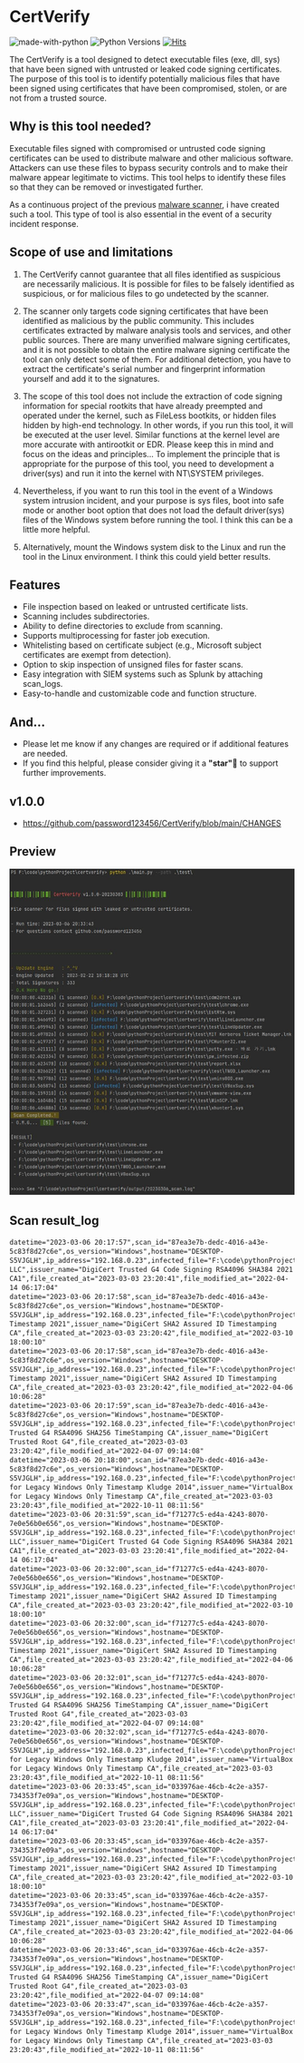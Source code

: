 # CertVerify
![made-with-python][made-with-python]
![Python Versions][pyversion-button]
[![Hits](https://hits.seeyoufarm.com/api/count/incr/badge.svg?url=https%3A%2F%2Fgithub.com%2Fpassword123456%2FCertVerify&count_bg=%2379C83D&title_bg=%23555555&icon=&icon_color=%23E7E7E7&title=hits&edge_flat=false)](https://hits.seeyoufarm.com)


[pyversion-button]: https://img.shields.io/pypi/pyversions/Markdown.svg
[made-with-python]: https://img.shields.io/badge/Made%20with-Python-1f425f.svg


The CertVerify is a tool designed to detect executable files (exe, dll, sys) that have been signed with untrusted or leaked code signing certificates. The purpose of this tool is to identify potentially malicious files that have been signed using certificates that have been compromised, stolen, or are not from a trusted source.


## Why is this tool needed?
Executable files signed with compromised or untrusted code signing certificates can be used to distribute malware and other malicious software. Attackers can use these files to bypass security controls and to make their malware appear legitimate to victims. This tool helps to identify these files so that they can be removed or investigated further.

As a continuous project of the previous [malware scanner](https://github.com/password123456/malwarescanner), i have created such a tool. This type of tool is also essential in the event of a security incident response.


## Scope of use and limitations
1. The CertVerify cannot guarantee that all files identified as suspicious are necessarily malicious. It is possible for files to be falsely identified as suspicious, or for malicious files to go undetected by the scanner.

2. The scanner only targets code signing certificates that have been identified as malicious by the public community. This includes certificates extracted by malware analysis tools and services, and other public sources. There are many unverified malware signing certificates, and it is not possible to obtain the entire malware signing certificate the tool can only detect some of them. For additional detection, you have to extract the certificate's serial number and fingerprint information yourself and add it to the signatures.


3. The scope of this tool does not include the extraction of code signing information for special rootkits that have already preempted and operated under the kernel, such as FileLess bootkits, or hidden files hidden by high-end technology. In other words, if you run this tool, it will be executed at the user level. Similar functions at the kernel level are more accurate with antirootkit or EDR. Please keep this in mind and focus on the ideas and principles... To implement the principle that is appropriate for the purpose of this tool, you need to development a driver(sys) and run it into the kernel with NT\SYSTEM privileges.

4. Nevertheless, if you want to run this tool in the event of a Windows system intrusion incident, and your purpose is sys files, boot into safe mode or another boot option that does not load the default driver(sys) files of the Windows system before running the tool. I think this can be a little more helpful.

5. Alternatively, mount the Windows system disk to the Linux and run the tool in the Linux environment. I think this could yield better results.


## Features
- File inspection based on leaked or untrusted certificate lists.
- Scanning includes subdirectories.
- Ability to define directories to exclude from scanning.
- Supports multiprocessing for faster job execution.
- Whitelisting based on certificate subject (e.g., Microsoft subject certificates are exempt from detection).
- Option to skip inspection of unsigned files for faster scans.
- Easy integration with SIEM systems such as Splunk by attaching scan_logs.
- Easy-to-handle and customizable code and function structure.


## And...
- Please let me know if any changes are required or if additional features are needed.
- If you find this helpful, please consider giving it a **"star"**:star2: to support further improvements.


## v1.0.0
- https://github.com/password123456/CertVerify/blob/main/CHANGES

## Preview
![preview](https://github.com/password123456/CertVerify/blob/main/preview.JPG)

## Scan result_log

```
datetime="2023-03-06 20:17:57",scan_id="87ea3e7b-dedc-4016-a43e-5c83f8d27c6e",os_version="Windows",hostname="DESKTOP-S5VJGLH",ip_address="192.168.0.23",infected_file="F:\code\pythonProject\certverify\test\chrome.exe",signature_hash="sha256",serial_number="0e4418e2dede36dd2974c3443afb5ce5",thumbprint="7d3d117664f121e592ef897973ef9c159150e3d736326e9cd2755f71e0febc0c",subject_name="Google LLC",issuer_name="DigiCert Trusted G4 Code Signing RSA4096 SHA384 2021 CA1",file_created_at="2023-03-03 23:20:41",file_modified_at="2022-04-14 06:17:04"
datetime="2023-03-06 20:17:58",scan_id="87ea3e7b-dedc-4016-a43e-5c83f8d27c6e",os_version="Windows",hostname="DESKTOP-S5VJGLH",ip_address="192.168.0.23",infected_file="F:\code\pythonProject\certverify\test\LineLauncher.exe",signature_hash="sha256",serial_number="0d424ae0be3a88ff604021ce1400f0dd",thumbprint="b3109006bc0ad98307915729e04403415c83e3292b614f26964c8d3571ecf5a9",subject_name="DigiCert Timestamp 2021",issuer_name="DigiCert SHA2 Assured ID Timestamping CA",file_created_at="2023-03-03 23:20:42",file_modified_at="2022-03-10 18:00:10"
datetime="2023-03-06 20:17:58",scan_id="87ea3e7b-dedc-4016-a43e-5c83f8d27c6e",os_version="Windows",hostname="DESKTOP-S5VJGLH",ip_address="192.168.0.23",infected_file="F:\code\pythonProject\certverify\test\LineUpdater.exe",signature_hash="sha256",serial_number="0d424ae0be3a88ff604021ce1400f0dd",thumbprint="b3109006bc0ad98307915729e04403415c83e3292b614f26964c8d3571ecf5a9",subject_name="DigiCert Timestamp 2021",issuer_name="DigiCert SHA2 Assured ID Timestamping CA",file_created_at="2023-03-03 23:20:42",file_modified_at="2022-04-06 10:06:28"
datetime="2023-03-06 20:17:59",scan_id="87ea3e7b-dedc-4016-a43e-5c83f8d27c6e",os_version="Windows",hostname="DESKTOP-S5VJGLH",ip_address="192.168.0.23",infected_file="F:\code\pythonProject\certverify\test\TWOD_Launcher.exe",signature_hash="sha256",serial_number="073637b724547cd847acfd28662a5e5b",thumbprint="281734d4592d1291d27190709cb510b07e22c405d5e0d6119b70e73589f98acf",subject_name="DigiCert Trusted G4 RSA4096 SHA256 TimeStamping CA",issuer_name="DigiCert Trusted Root G4",file_created_at="2023-03-03 23:20:42",file_modified_at="2022-04-07 09:14:08"
datetime="2023-03-06 20:18:00",scan_id="87ea3e7b-dedc-4016-a43e-5c83f8d27c6e",os_version="Windows",hostname="DESKTOP-S5VJGLH",ip_address="192.168.0.23",infected_file="F:\code\pythonProject\certverify\test\VBoxSup.sys",signature_hash="sha256",serial_number="2f451139512f34c8c528b90bca471f767b83c836",thumbprint="3aa166713331d894f240f0931955f123873659053c172c4b22facd5335a81346",subject_name="VirtualBox for Legacy Windows Only Timestamp Kludge 2014",issuer_name="VirtualBox for Legacy Windows Only Timestamp CA",file_created_at="2023-03-03 23:20:43",file_modified_at="2022-10-11 08:11:56"
datetime="2023-03-06 20:31:59",scan_id="f71277c5-ed4a-4243-8070-7e0e56b0e656",os_version="Windows",hostname="DESKTOP-S5VJGLH",ip_address="192.168.0.23",infected_file="F:\code\pythonProject\certverify\test\chrome.exe",signature_hash="sha256",serial_number="0e4418e2dede36dd2974c3443afb5ce5",thumbprint="7d3d117664f121e592ef897973ef9c159150e3d736326e9cd2755f71e0febc0c",subject_name="Google LLC",issuer_name="DigiCert Trusted G4 Code Signing RSA4096 SHA384 2021 CA1",file_created_at="2023-03-03 23:20:41",file_modified_at="2022-04-14 06:17:04"
datetime="2023-03-06 20:32:00",scan_id="f71277c5-ed4a-4243-8070-7e0e56b0e656",os_version="Windows",hostname="DESKTOP-S5VJGLH",ip_address="192.168.0.23",infected_file="F:\code\pythonProject\certverify\test\LineLauncher.exe",signature_hash="sha256",serial_number="0d424ae0be3a88ff604021ce1400f0dd",thumbprint="b3109006bc0ad98307915729e04403415c83e3292b614f26964c8d3571ecf5a9",subject_name="DigiCert Timestamp 2021",issuer_name="DigiCert SHA2 Assured ID Timestamping CA",file_created_at="2023-03-03 23:20:42",file_modified_at="2022-03-10 18:00:10"
datetime="2023-03-06 20:32:00",scan_id="f71277c5-ed4a-4243-8070-7e0e56b0e656",os_version="Windows",hostname="DESKTOP-S5VJGLH",ip_address="192.168.0.23",infected_file="F:\code\pythonProject\certverify\test\LineUpdater.exe",signature_hash="sha256",serial_number="0d424ae0be3a88ff604021ce1400f0dd",thumbprint="b3109006bc0ad98307915729e04403415c83e3292b614f26964c8d3571ecf5a9",subject_name="DigiCert Timestamp 2021",issuer_name="DigiCert SHA2 Assured ID Timestamping CA",file_created_at="2023-03-03 23:20:42",file_modified_at="2022-04-06 10:06:28"
datetime="2023-03-06 20:32:01",scan_id="f71277c5-ed4a-4243-8070-7e0e56b0e656",os_version="Windows",hostname="DESKTOP-S5VJGLH",ip_address="192.168.0.23",infected_file="F:\code\pythonProject\certverify\test\TWOD_Launcher.exe",signature_hash="sha256",serial_number="073637b724547cd847acfd28662a5e5b",thumbprint="281734d4592d1291d27190709cb510b07e22c405d5e0d6119b70e73589f98acf",subject_name="DigiCert Trusted G4 RSA4096 SHA256 TimeStamping CA",issuer_name="DigiCert Trusted Root G4",file_created_at="2023-03-03 23:20:42",file_modified_at="2022-04-07 09:14:08"
datetime="2023-03-06 20:32:02",scan_id="f71277c5-ed4a-4243-8070-7e0e56b0e656",os_version="Windows",hostname="DESKTOP-S5VJGLH",ip_address="192.168.0.23",infected_file="F:\code\pythonProject\certverify\test\VBoxSup.sys",signature_hash="sha256",serial_number="2f451139512f34c8c528b90bca471f767b83c836",thumbprint="3aa166713331d894f240f0931955f123873659053c172c4b22facd5335a81346",subject_name="VirtualBox for Legacy Windows Only Timestamp Kludge 2014",issuer_name="VirtualBox for Legacy Windows Only Timestamp CA",file_created_at="2023-03-03 23:20:43",file_modified_at="2022-10-11 08:11:56"
datetime="2023-03-06 20:33:45",scan_id="033976ae-46cb-4c2e-a357-734353f7e09a",os_version="Windows",hostname="DESKTOP-S5VJGLH",ip_address="192.168.0.23",infected_file="F:\code\pythonProject\certverify\test\chrome.exe",signature_hash="sha256",serial_number="0e4418e2dede36dd2974c3443afb5ce5",thumbprint="7d3d117664f121e592ef897973ef9c159150e3d736326e9cd2755f71e0febc0c",subject_name="Google LLC",issuer_name="DigiCert Trusted G4 Code Signing RSA4096 SHA384 2021 CA1",file_created_at="2023-03-03 23:20:41",file_modified_at="2022-04-14 06:17:04"
datetime="2023-03-06 20:33:45",scan_id="033976ae-46cb-4c2e-a357-734353f7e09a",os_version="Windows",hostname="DESKTOP-S5VJGLH",ip_address="192.168.0.23",infected_file="F:\code\pythonProject\certverify\test\LineLauncher.exe",signature_hash="sha256",serial_number="0d424ae0be3a88ff604021ce1400f0dd",thumbprint="b3109006bc0ad98307915729e04403415c83e3292b614f26964c8d3571ecf5a9",subject_name="DigiCert Timestamp 2021",issuer_name="DigiCert SHA2 Assured ID Timestamping CA",file_created_at="2023-03-03 23:20:42",file_modified_at="2022-03-10 18:00:10"
datetime="2023-03-06 20:33:45",scan_id="033976ae-46cb-4c2e-a357-734353f7e09a",os_version="Windows",hostname="DESKTOP-S5VJGLH",ip_address="192.168.0.23",infected_file="F:\code\pythonProject\certverify\test\LineUpdater.exe",signature_hash="sha256",serial_number="0d424ae0be3a88ff604021ce1400f0dd",thumbprint="b3109006bc0ad98307915729e04403415c83e3292b614f26964c8d3571ecf5a9",subject_name="DigiCert Timestamp 2021",issuer_name="DigiCert SHA2 Assured ID Timestamping CA",file_created_at="2023-03-03 23:20:42",file_modified_at="2022-04-06 10:06:28"
datetime="2023-03-06 20:33:46",scan_id="033976ae-46cb-4c2e-a357-734353f7e09a",os_version="Windows",hostname="DESKTOP-S5VJGLH",ip_address="192.168.0.23",infected_file="F:\code\pythonProject\certverify\test\TWOD_Launcher.exe",signature_hash="sha256",serial_number="073637b724547cd847acfd28662a5e5b",thumbprint="281734d4592d1291d27190709cb510b07e22c405d5e0d6119b70e73589f98acf",subject_name="DigiCert Trusted G4 RSA4096 SHA256 TimeStamping CA",issuer_name="DigiCert Trusted Root G4",file_created_at="2023-03-03 23:20:42",file_modified_at="2022-04-07 09:14:08"
datetime="2023-03-06 20:33:47",scan_id="033976ae-46cb-4c2e-a357-734353f7e09a",os_version="Windows",hostname="DESKTOP-S5VJGLH",ip_address="192.168.0.23",infected_file="F:\code\pythonProject\certverify\test\VBoxSup.sys",signature_hash="sha256",serial_number="2f451139512f34c8c528b90bca471f767b83c836",thumbprint="3aa166713331d894f240f0931955f123873659053c172c4b22facd5335a81346",subject_name="VirtualBox for Legacy Windows Only Timestamp Kludge 2014",issuer_name="VirtualBox for Legacy Windows Only Timestamp CA",file_created_at="2023-03-03 23:20:43",file_modified_at="2022-10-11 08:11:56"
```
